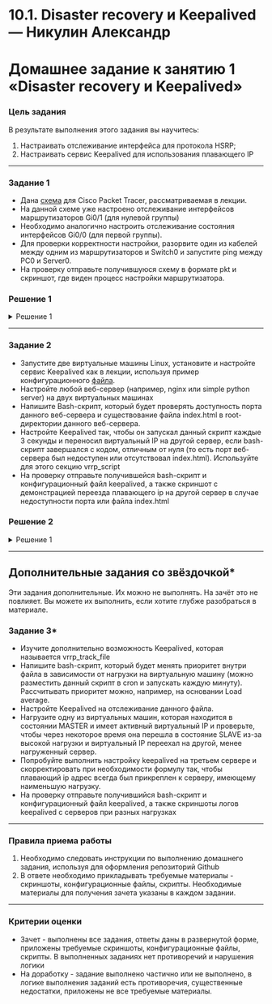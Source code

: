 # 10.1. Disaster recovery и Keepalived — Никулин Александр
# Домашнее задание к занятию 1 «Disaster recovery и Keepalived»

### Цель задания
В результате выполнения этого задания вы научитесь:
1. Настраивать отслеживание интерфейса для протокола HSRP;
2. Настраивать сервис Keepalived для использования плавающего IP

------


### Задание 1
- Дана [схема](1/hsrp_advanced.pkt) для Cisco Packet Tracer, рассматриваемая в лекции.
- На данной схеме уже настроено отслеживание интерфейсов маршрутизаторов Gi0/1 (для нулевой группы)
- Необходимо аналогично настроить отслеживание состояния интерфейсов Gi0/0 (для первой группы).
- Для проверки корректности настройки, разорвите один из кабелей между одним из маршрутизаторов и Switch0 и запустите ping между PC0 и Server0.
- На проверку отправьте получившуюся схему в формате pkt и скриншот, где виден процесс настройки маршрутизатора.

### Решение 1

<details>
  <summary>Решение 1</summary>

  - ![image](https://github.com/ADNikulin/netology/assets/44374132/c3e2b714-5151-4c20-93db-aa089dc7b30b)
  - ![image](https://github.com/ADNikulin/netology/assets/44374132/7b5a157f-6b73-4ea8-8400-1fd01c9d1a7f)
  - ![image](https://github.com/ADNikulin/netology/assets/44374132/c0eb7759-ddc8-46ea-b291-4e0f531a4eae)
  - pkt [file](https://github.com/ADNikulin/netology/blob/master/SFLT_src/SFLT_10-1.pkt)


</details>

------


### Задание 2
- Запустите две виртуальные машины Linux, установите и настройте сервис Keepalived как в лекции, используя пример конфигурационного [файла](1/keepalived-simple.conf).
- Настройте любой веб-сервер (например, nginx или simple python server) на двух виртуальных машинах
- Напишите Bash-скрипт, который будет проверять доступность порта данного веб-сервера и существование файла index.html в root-директории данного веб-сервера.
- Настройте Keepalived так, чтобы он запускал данный скрипт каждые 3 секунды и переносил виртуальный IP на другой сервер, если bash-скрипт завершался с кодом, отличным от нуля (то есть порт веб-сервера был недоступен или отсутствовал index.html). Используйте для этого секцию vrrp_script
- На проверку отправьте получившейся bash-скрипт и конфигурационный файл keepalived, а также скриншот с демонстрацией переезда плавающего ip на другой сервер в случае недоступности порта или файла index.html

### Решение 2

<details>
  <summary>Решение 1</summary>

  - Настроил две виртуалки, установил nginx, keepalived на обе машины
  - ![image](https://github.com/ADNikulin/netology/assets/44374132/679fb085-f8dd-4839-86a7-07477506fa9a)
  - ![image](https://github.com/ADNikulin/netology/assets/44374132/a287debb-00d9-4ca0-bc12-64bfbc02ca0e)
  - ![image](https://github.com/ADNikulin/netology/assets/44374132/daed3fb3-6d1d-44be-8f1a-2936c7c1a37f)
  - ![image](https://github.com/ADNikulin/netology/assets/44374132/d24ed291-2fa2-4481-8907-dcc5da7e10bf)
  - ![image](https://github.com/ADNikulin/netology/assets/44374132/597e5221-3e3b-45ae-8aa8-cad97e3cb4f3)
  - ![image](https://github.com/ADNikulin/netology/assets/44374132/207d62d6-4231-41b1-bffb-3959c98befcf)
  - ![image](https://github.com/ADNikulin/netology/assets/44374132/81ef99cb-65cf-45cb-835a-a148d3c4049e)
  - ![image](https://github.com/ADNikulin/netology/assets/44374132/c3055e25-4aeb-4244-89e7-92d689b39762)

</details>

------

## Дополнительные задания со звёздочкой*

Эти задания дополнительные. Их можно не выполнять. На зачёт это не повлияет. Вы можете их выполнить, если хотите глубже разобраться в материале.
 
### Задание 3*
- Изучите дополнительно возможность Keepalived, которая называется vrrp_track_file
- Напишите bash-скрипт, который будет менять приоритет внутри файла в зависимости от нагрузки на виртуальную машину (можно разместить данный скрипт в cron и запускать каждую минуту). Рассчитывать приоритет можно, например, на основании Load average.
- Настройте Keepalived на отслеживание данного файла.
- Нагрузите одну из виртуальных машин, которая находится в состоянии MASTER и имеет активный виртуальный IP и проверьте, чтобы через некоторое время она перешла в состояние SLAVE из-за высокой нагрузки и виртуальный IP переехал на другой, менее нагруженный сервер.
- Попробуйте выполнить настройку keepalived на третьем сервере и скорректировать при необходимости формулу так, чтобы плавающий ip адрес всегда был прикреплен к серверу, имеющему наименьшую нагрузку.
- На проверку отправьте получившийся bash-скрипт и конфигурационный файл keepalived, а также скриншоты логов keepalived с серверов при разных нагрузках


------

### Правила приема работы

1. Необходимо следовать инструкции по выполнению домашнего задания, используя для оформления репозиторий Github
2. В ответе необходимо прикладывать требуемые материалы - скриншоты, конфигурационные файлы, скрипты. Необходимые материалы для получения зачета указаны в каждом задании.


------

### Критерии оценки

- Зачет - выполнены все задания, ответы даны в развернутой форме, приложены требуемые скриншоты, конфигурационные файлы, скрипты. В выполненных заданиях нет противоречий и нарушения логики
- На доработку - задание выполнено частично или не выполнено, в логике выполнения заданий есть противоречия, существенные недостатки, приложены не все требуемые материалы.
